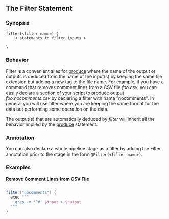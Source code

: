 ## The Filter Statement


### Synopsis

    
    filter(<filter name>) {
        < statements to filter inputs >
    
    }
### Behavior

Filter is a convenient alias for [produce](Language/Produce) where the name of the output or outputs is deduced from the name of the input(s) by keeping the same file extension but adding a new tag to the file name.   For example, if you have a command that removes comment lines from a CSV file *foo.csv*, you can easily declare a section of your script to produce output *foo.nocomments.csv* by declaring a filter with name "nocomments".  In general you will use filter where you are keeping the same format for the data but performing some operation on the data.

The output(s) that are automatically deduced by *filter* will inherit all the behavior implied by the [produce](Language/Produce) statement.

### Annotation

You can also declare a whole pipeline stage as a filter by adding the Filter annotation prior to the stage in the form `@Filter(<filter name>)`.

### Examples

**Remove Comment Lines from CSV File**
```groovy 

filter("nocomments") {
  exec """
    grep -v '^#' $input > $output
  """
}
```
